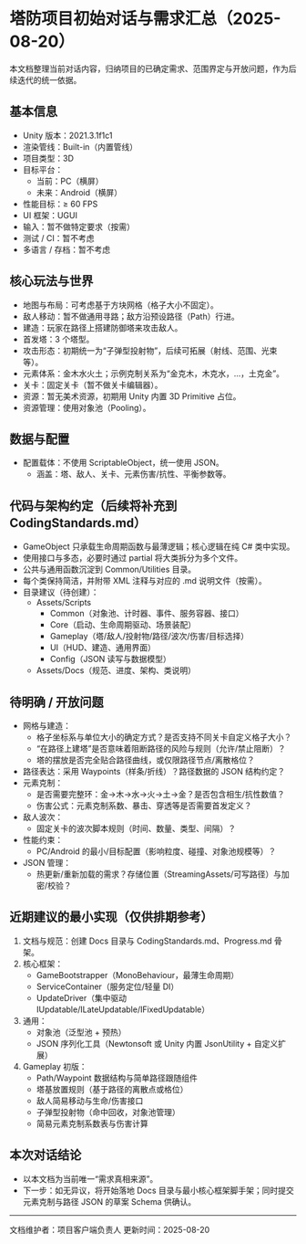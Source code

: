 # 塔防项目初始对话与需求汇总（2025-08-20）

本文档整理当前对话内容，归纳项目的已确定需求、范围界定与开放问题，作为后续迭代的统一依据。

## 基本信息
- Unity 版本：2021.3.1f1c1
- 渲染管线：Built-in（内置管线）
- 项目类型：3D
- 目标平台：
  - 当前：PC（横屏）
  - 未来：Android（横屏）
- 性能目标：≥ 60 FPS
- UI 框架：UGUI
- 输入：暂不做特定要求（按需）
- 测试 / CI：暂不考虑
- 多语言 / 存档：暂不考虑

## 核心玩法与世界
- 地图与布局：可考虑基于方块网格（格子大小不固定）。
- 敌人移动：暂不做通用寻路；敌方沿预设路径（Path）行进。
- 建造：玩家在路径上搭建防御塔来攻击敌人。
- 首发塔：3 个塔型。
- 攻击形态：初期统一为“子弹型投射物”，后续可拓展（射线、范围、光束等）。
- 元素体系：金木水火土；示例克制关系为“金克木，木克水，…，土克金”。
- 关卡：固定关卡（暂不做关卡编辑器）。
- 资源：暂无美术资源，初期用 Unity 内置 3D Primitive 占位。
- 资源管理：使用对象池（Pooling）。

## 数据与配置
- 配置载体：不使用 ScriptableObject，统一使用 JSON。
  - 涵盖：塔、敌人、关卡、元素伤害/抗性、平衡参数等。

## 代码与架构约定（后续将补充到 CodingStandards.md）
- GameObject 只承载生命周期函数与最薄逻辑；核心逻辑在纯 C# 类中实现。
- 使用接口与多态，必要时通过 partial 将大类拆分为多个文件。
- 公共与通用函数沉淀到 Common/Utilities 目录。
- 每个类保持简洁，并附带 XML 注释与对应的 .md 说明文件（按需）。
- 目录建议（待创建）：
  - Assets/Scripts
    - Common（对象池、计时器、事件、服务容器、接口）
    - Core（启动、生命周期驱动、场景装配）
    - Gameplay（塔/敌人/投射物/路径/波次/伤害/目标选择）
    - UI（HUD、建造、通用界面）
    - Config（JSON 读写与数据模型）
  - Assets/Docs（规范、进度、架构、类说明）

## 待明确 / 开放问题
- 网格与建造：
  - 格子坐标系与单位大小的确定方式？是否支持不同关卡自定义格子大小？
  - “在路径上建塔”是否意味着阻断路径的风险与规则（允许/禁止阻断）？
  - 塔的摆放是否完全贴合路径曲线，或仅限路径节点/离散格位？
- 路径表达：采用 Waypoints（样条/折线）？路径数据的 JSON 结构约定？
- 元素克制：
  - 是否需要完整环：金→木→水→火→土→金？是否包含相生/抗性数值？
  - 伤害公式：元素克制系数、暴击、穿透等是否需要首发定义？
- 敌人波次：
  - 固定关卡的波次脚本规则（时间、数量、类型、间隔）？
- 性能约束：
  - PC/Android 的最小/目标配置（影响粒度、碰撞、对象池规模等）？
- JSON 管理：
  - 热更新/重新加载的需求？存储位置（StreamingAssets/可写路径）与加密/校验？

## 近期建议的最小实现（仅供排期参考）
1) 文档与规范：创建 Docs 目录与 CodingStandards.md、Progress.md 骨架。
2) 核心框架：
   - GameBootstrapper（MonoBehaviour，最薄生命周期）
   - ServiceContainer（服务定位/轻量 DI）
   - UpdateDriver（集中驱动 IUpdatable/ILateUpdatable/IFixedUpdatable）
3) 通用：
   - 对象池（泛型池 + 预热）
   - JSON 序列化工具（Newtonsoft 或 Unity 内置 JsonUtility + 自定义扩展）
4) Gameplay 初版：
   - Path/Waypoint 数据结构与简单路径跟随组件
   - 塔基放置规则（基于路径的离散点或格位）
   - 敌人简易移动与生命/伤害接口
   - 子弹型投射物（命中回收，对象池管理）
   - 简易元素克制系数表与伤害计算

## 本次对话结论
- 以本文档为当前唯一“需求真相来源”。
- 下一步：如无异议，将开始落地 Docs 目录与最小核心框架脚手架；同时提交元素克制与路径 JSON 的草案 Schema 供确认。

---
文档维护者：项目客户端负责人
更新时间：2025-08-20
